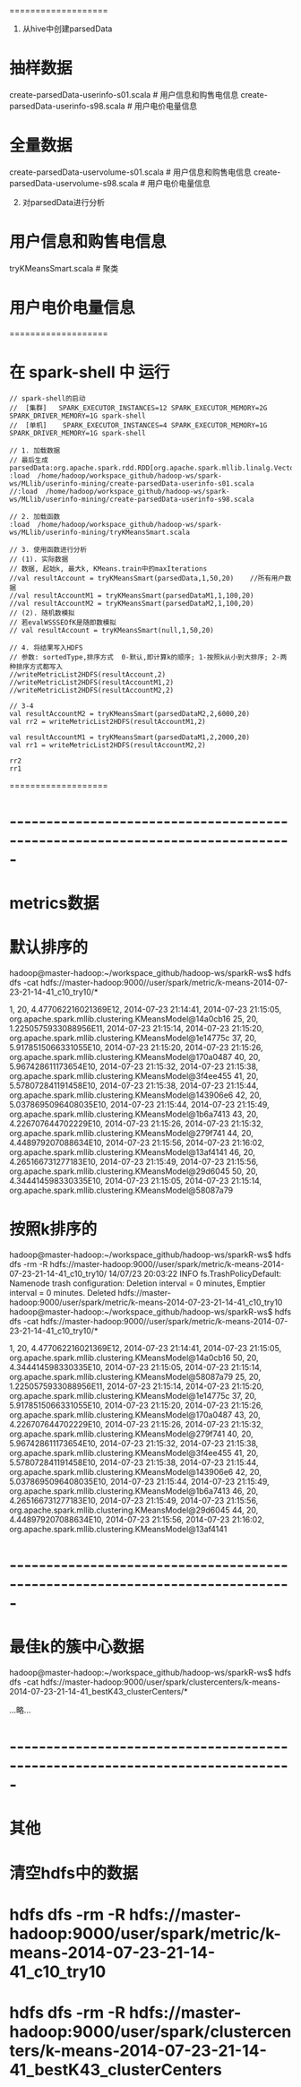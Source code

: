 ===================
1. 从hive中创建parsedData
# 抽样数据
create-parsedData-userinfo-s01.scala	# 用户信息和购售电信息
create-parsedData-userinfo-s98.scala	# 用户电价电量信息

# 全量数据
create-parsedData-uservolume-s01.scala	# 用户信息和购售电信息
create-parsedData-uservolume-s98.scala	# 用户电价电量信息

2. 对parsedData进行分析
# 用户信息和购售电信息
tryKMeansSmart.scala			# 聚类

# 用户电价电量信息

===================
# 在 spark-shell 中 运行
    // spark-shell的启动
    //  [集群]   SPARK_EXECUTOR_INSTANCES=12 SPARK_EXECUTOR_MEMORY=2G SPARK_DRIVER_MEMORY=1G spark-shell
    //  [单机]	SPARK_EXECUTOR_INSTANCES=4 SPARK_EXECUTOR_MEMORY=1G SPARK_DRIVER_MEMORY=1G spark-shell

    // 1. 加载数据 
    // 最后生成 parsedData:org.apache.spark.rdd.RDD[org.apache.spark.mllib.linalg.Vector]
    :load  /home/hadoop/workspace_github/hadoop-ws/spark-ws/MLlib/userinfo-mining/create-parsedData-userinfo-s01.scala
    //:load  /home/hadoop/workspace_github/hadoop-ws/spark-ws/MLlib/userinfo-mining/create-parsedData-userinfo-s98.scala

    // 2. 加载函数
    :load  /home/hadoop/workspace_github/hadoop-ws/spark-ws/MLlib/userinfo-mining/tryKMeansSmart.scala

    // 3. 使用函数进行分析
    // (1). 实际数据
    // 数据, 起始k, 最大k, KMeans.train中的maxIterations
    //val resultAccount = tryKMeansSmart(parsedData,1,50,20)	//所有用户数据
    //val resultAccountM1 = tryKMeansSmart(parsedDataM1,1,100,20)
    //val resultAccountM2 = tryKMeansSmart(parsedDataM2,1,100,20)
    // (2). 随机数模拟
    // 若evalWSSSEOfK是随即数模拟
    // val resultAccount = tryKMeansSmart(null,1,50,20)

    // 4. 将结果写入HDFS
    // 参数: sortedType,排序方式	0-默认,即计算k的顺序; 1-按照k从小到大排序; 2-两种排序方式都写入
    //writeMetricList2HDFS(resultAccount,2)
    //writeMetricList2HDFS(resultAccountM1,2)
    //writeMetricList2HDFS(resultAccountM2,2)
    
    // 3-4
	val resultAccountM2 = tryKMeansSmart(parsedDataM2,2,6000,20)
	val rr2 = writeMetricList2HDFS(resultAccountM1,2)
	
	val resultAccountM1 = tryKMeansSmart(parsedDataM1,2,2000,20)
	val rr1 = writeMetricList2HDFS(resultAccountM2,2)

	rr2
	rr1

===================
# -----------------------------------------------------------------------------
# metrics数据
# 默认排序的
hadoop@master-hadoop:~/workspace_github/hadoop-ws/sparkR-ws$ hdfs dfs -cat hdfs://master-hadoop:9000//user/spark/metric/k-means-2014-07-23-21-14-41_c10_try10/*

1, 20, 4.477062216021369E12, 2014-07-23 21:14:41, 2014-07-23 21:15:05, org.apache.spark.mllib.clustering.KMeansModel@14a0cb16
25, 20, 1.2250575933088956E11, 2014-07-23 21:15:14, 2014-07-23 21:15:20, org.apache.spark.mllib.clustering.KMeansModel@1e14775c
37, 20, 5.9178515066331055E10, 2014-07-23 21:15:20, 2014-07-23 21:15:26, org.apache.spark.mllib.clustering.KMeansModel@170a0487
40, 20, 5.967428611173654E10, 2014-07-23 21:15:32, 2014-07-23 21:15:38, org.apache.spark.mllib.clustering.KMeansModel@3f4ee455
41, 20, 5.578072841191458E10, 2014-07-23 21:15:38, 2014-07-23 21:15:44, org.apache.spark.mllib.clustering.KMeansModel@143906e6
42, 20, 5.0378695096408035E10, 2014-07-23 21:15:44, 2014-07-23 21:15:49, org.apache.spark.mllib.clustering.KMeansModel@1b6a7413
43, 20, 4.226707644702229E10, 2014-07-23 21:15:26, 2014-07-23 21:15:32, org.apache.spark.mllib.clustering.KMeansModel@279f741
44, 20, 4.448979207088634E10, 2014-07-23 21:15:56, 2014-07-23 21:16:02, org.apache.spark.mllib.clustering.KMeansModel@13af4141
46, 20, 4.265166731277183E10, 2014-07-23 21:15:49, 2014-07-23 21:15:56, org.apache.spark.mllib.clustering.KMeansModel@29d6045
50, 20, 4.344414598330335E10, 2014-07-23 21:15:05, 2014-07-23 21:15:14, org.apache.spark.mllib.clustering.KMeansModel@58087a79


# 按照k排序的
hadoop@master-hadoop:~/workspace_github/hadoop-ws/sparkR-ws$ hdfs dfs -rm -R hdfs://master-hadoop:9000//user/spark/metric/k-means-2014-07-23-21-14-41_c10_try10/
14/07/23 20:03:22 INFO fs.TrashPolicyDefault: Namenode trash configuration: Deletion interval = 0 minutes, Emptier interval = 0 minutes.
Deleted hdfs://master-hadoop:9000/user/spark/metric/k-means-2014-07-23-21-14-41_c10_try10
hadoop@master-hadoop:~/workspace_github/hadoop-ws/sparkR-ws$ hdfs dfs -cat hdfs://master-hadoop:9000//user/spark/metric/k-means-2014-07-23-21-14-41_c10_try10/*

1, 20, 4.477062216021369E12, 2014-07-23 21:14:41, 2014-07-23 21:15:05, org.apache.spark.mllib.clustering.KMeansModel@14a0cb16
50, 20, 4.344414598330335E10, 2014-07-23 21:15:05, 2014-07-23 21:15:14, org.apache.spark.mllib.clustering.KMeansModel@58087a79
25, 20, 1.2250575933088956E11, 2014-07-23 21:15:14, 2014-07-23 21:15:20, org.apache.spark.mllib.clustering.KMeansModel@1e14775c
37, 20, 5.9178515066331055E10, 2014-07-23 21:15:20, 2014-07-23 21:15:26, org.apache.spark.mllib.clustering.KMeansModel@170a0487
43, 20, 4.226707644702229E10, 2014-07-23 21:15:26, 2014-07-23 21:15:32, org.apache.spark.mllib.clustering.KMeansModel@279f741
40, 20, 5.967428611173654E10, 2014-07-23 21:15:32, 2014-07-23 21:15:38, org.apache.spark.mllib.clustering.KMeansModel@3f4ee455
41, 20, 5.578072841191458E10, 2014-07-23 21:15:38, 2014-07-23 21:15:44, org.apache.spark.mllib.clustering.KMeansModel@143906e6
42, 20, 5.0378695096408035E10, 2014-07-23 21:15:44, 2014-07-23 21:15:49, org.apache.spark.mllib.clustering.KMeansModel@1b6a7413
46, 20, 4.265166731277183E10, 2014-07-23 21:15:49, 2014-07-23 21:15:56, org.apache.spark.mllib.clustering.KMeansModel@29d6045
44, 20, 4.448979207088634E10, 2014-07-23 21:15:56, 2014-07-23 21:16:02, org.apache.spark.mllib.clustering.KMeansModel@13af4141


# -----------------------------------------------------------------------------
# 最佳k的簇中心数据
hadoop@master-hadoop:~/workspace_github/hadoop-ws/sparkR-ws$ hdfs dfs -cat hdfs://master-hadoop:9000/user/spark/clustercenters/k-means-2014-07-23-21-14-41_bestK43_clusterCenters/*

...略...
# -----------------------------------------------------------------------------
# 其他

# 清空hdfs中的数据
# hdfs dfs -rm -R hdfs://master-hadoop:9000/user/spark/metric/k-means-2014-07-23-21-14-41_c10_try10
# hdfs dfs -rm -R hdfs://master-hadoop:9000/user/spark/clustercenters/k-means-2014-07-23-21-14-41_bestK43_clusterCenters
